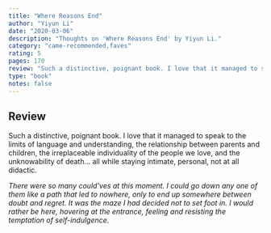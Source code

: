 ```yaml
---
title: "Where Reasons End"
author: "Yiyun Li"
date: "2020-03-06"
description: "Thoughts on 'Where Reasons End' by Yiyun Li."
category: "came-recommended,faves"
rating: 5
pages: 170
review: "Such a distinctive, poignant book. I love that it managed to speak to the limits of language and understanding, the relationship between parents and children, the irreplaceable individuality of the people we love, and the unknowability of death... all while staying intimate, personal, not at all didactic.<br/><br/><i>There were so many could'ves at this moment. I could go down any one of them like a path that led to nowhere, only to end up somewhere between doubt and regret. It was the maze I had decided not to set foot in. I would rather be here, hovering at the entrance, feeling and resisting the temptation of self-indulgence.</i>"
type: "book"
notes: false
---
```


## Review

Such a distinctive, poignant book. I love that it managed to speak to the limits of language and understanding, the relationship between parents and children, the irreplaceable individuality of the people we love, and the unknowability of death... all while staying intimate, personal, not at all didactic.

_There were so many could'ves at this moment. I could go down any one of them like a path that led to nowhere, only to end up somewhere between doubt and regret. It was the maze I had decided not to set foot in. I would rather be here, hovering at the entrance, feeling and resisting the temptation of self-indulgence._
